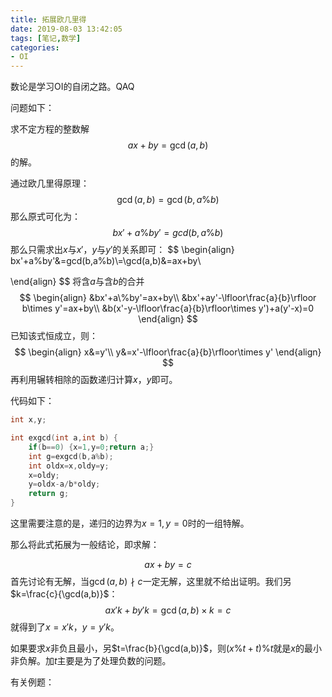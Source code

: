 ```yaml
---
title: 拓展欧几里得
date: 2019-08-03 13:42:05
tags: [笔记,数学]
categories:
- OI   
---
```




数论是学习OI的自闭之路。QAQ

<!--more-->

问题如下：

求不定方程的整数解
$$
ax+by=\gcd(a,b)
$$
的解。

通过欧几里得原理：
$$
\gcd(a,b)=\gcd(b,a\%b)
$$
那么原式可化为：
$$
bx'+a\%by'=gcd(b,a\%b)
$$
那么只需求出$x$与$x'$，$y$与$y'$的关系即可：
$$
\begin{align}
bx'+a\%by'&=gcd(b,a\%b)\\=\gcd(a,b)&=ax+by\\

\end{align}
$$
将含$a$与含$b$的合并
$$
\begin{align}
&bx'+a\%by'=ax+by\\
&bx'+ay'-\lfloor\frac{a}{b}\rfloor b\times y'=ax+by\\
&b(x'-y-\lfloor\frac{a}{b}\rfloor\times y')+a(y'-x)=0
\end{align}
$$
已知该式恒成立，则：
$$
\begin{align}
x&=y'\\
y&=x'-\lfloor\frac{a}{b}\rfloor\times y'
\end{align}
$$
再利用辗转相除的函数递归计算$x$，$y$即可。

代码如下：

```cpp
int x,y;

int exgcd(int a,int b) {
	if(b==0) {x=1,y=0;return a;}
	int g=exgcd(b,a%b);
	int oldx=x,oldy=y;
	x=oldy;
	y=oldx-a/b*oldy; 
	return g;
}
```

这里需要注意的是，递归的边界为$x=1,y=0$时的一组特解。

那么将此式拓展为一般结论，即求解：

$$
ax+by=c
$$
首先讨论有无解，当$\gcd(a,b)\nmid c$一定无解，这里就不给出证明。我们另$k=\frac{c}{\gcd(a,b)}$：
$$
ax'k+by'k=\gcd(a,b)\times k=c
$$
就得到了$x=x'k$，$y=y'k$。

如果要求$x$非负且最小，另$t=\frac{b}{\gcd(a,b)}$，则$(x\%t+t)\%t$就是$x$的最小非负解。加$t$主要是为了处理负数的问题。

有关例题：


